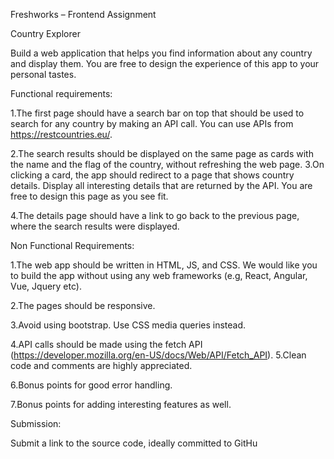 
Freshworks – Frontend Assignment

Country Explorer

Build a web application that helps you find information about any country and display them. You are free to design the experience of this app to your personal tastes.

Functional requirements:

1.The first page should have a search bar on top that should be used to search for any country by making an API call. You can use APIs from https://restcountries.eu/.

2.The search results should be displayed on the same page as cards with the name and the flag of the country, without refreshing the web page.
3.On clicking a card, the app should redirect to a page that shows country details. Display all interesting details that are returned by the API. You are free to design this page as you see fit.

4.The details page should have a link to go back to the previous page, where the search results were displayed.

Non Functional Requirements:

1.The web app should be written in HTML, JS, and CSS. We would like you to build the app without using any web frameworks (e.g, React, Angular, Vue, Jquery etc).

2.The pages should be responsive.

3.Avoid using bootstrap. Use CSS media queries instead.

4.API calls should be made using the fetch API (https://developer.mozilla.org/en-US/docs/Web/API/Fetch_API).
5.Clean code and comments are highly appreciated.

6.Bonus points for good error handling.

7.Bonus points for adding interesting features as well.

Submission:

Submit a link to the source code, ideally committed to GitHu
